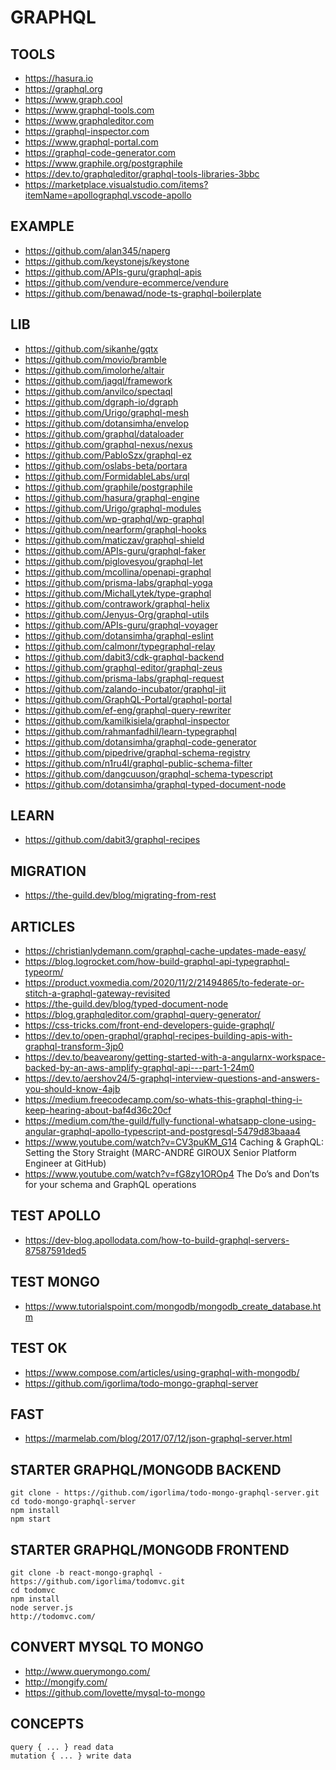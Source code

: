 # GRAPHQL

## TOOLS

- https://hasura.io
- https://graphql.org
- https://www.graph.cool
- https://www.graphql-tools.com
- https://www.graphqleditor.com
- https://graphql-inspector.com
- https://www.graphql-portal.com
- https://graphql-code-generator.com
- https://www.graphile.org/postgraphile
- https://dev.to/graphqleditor/graphql-tools-libraries-3bbc
- https://marketplace.visualstudio.com/items?itemName=apollographql.vscode-apollo

## EXAMPLE
- https://github.com/alan345/naperg
- https://github.com/keystonejs/keystone
- https://github.com/APIs-guru/graphql-apis
- https://github.com/vendure-ecommerce/vendure
- https://github.com/benawad/node-ts-graphql-boilerplate

## LIB
- https://github.com/sikanhe/gqtx
- https://github.com/movio/bramble
- https://github.com/imolorhe/altair
- https://github.com/jagql/framework
- https://github.com/anvilco/spectaql
- https://github.com/dgraph-io/dgraph
- https://github.com/Urigo/graphql-mesh
- https://github.com/dotansimha/envelop
- https://github.com/graphql/dataloader
- https://github.com/graphql-nexus/nexus
- https://github.com/PabloSzx/graphql-ez
- https://github.com/oslabs-beta/portara
- https://github.com/FormidableLabs/urql
- https://github.com/graphile/postgraphile
- https://github.com/hasura/graphql-engine
- https://github.com/Urigo/graphql-modules
- https://github.com/wp-graphql/wp-graphql
- https://github.com/nearform/graphql-hooks
- https://github.com/maticzav/graphql-shield
- https://github.com/APIs-guru/graphql-faker
- https://github.com/piglovesyou/graphql-let
- https://github.com/mcollina/openapi-graphql
- https://github.com/prisma-labs/graphql-yoga
- https://github.com/MichalLytek/type-graphql
- https://github.com/contrawork/graphql-helix
- https://github.com/Jenyus-Org/graphql-utils
- https://github.com/APIs-guru/graphql-voyager
- https://github.com/dotansimha/graphql-eslint
- https://github.com/calmonr/typegraphql-relay
- https://github.com/dabit3/cdk-graphql-backend
- https://github.com/graphql-editor/graphql-zeus
- https://github.com/prisma-labs/graphql-request
- https://github.com/zalando-incubator/graphql-jit
- https://github.com/GraphQL-Portal/graphql-portal
- https://github.com/ef-eng/graphql-query-rewriter
- https://github.com/kamilkisiela/graphql-inspector
- https://github.com/rahmanfadhil/learn-typegraphql
- https://github.com/dotansimha/graphql-code-generator
- https://github.com/pipedrive/graphql-schema-registry
- https://github.com/n1ru4l/graphql-public-schema-filter
- https://github.com/dangcuuson/graphql-schema-typescript
- https://github.com/dotansimha/graphql-typed-document-node

## LEARN
- https://github.com/dabit3/graphql-recipes

## MIGRATION
- https://the-guild.dev/blog/migrating-from-rest

## ARTICLES
- https://christianlydemann.com/graphql-cache-updates-made-easy/
- https://blog.logrocket.com/how-build-graphql-api-typegraphql-typeorm/
- https://product.voxmedia.com/2020/11/2/21494865/to-federate-or-stitch-a-graphql-gateway-revisited
- https://the-guild.dev/blog/typed-document-node
- https://blog.graphqleditor.com/graphql-query-generator/
- https://css-tricks.com/front-end-developers-guide-graphql/
- https://dev.to/open-graphql/graphql-recipes-building-apis-with-graphql-transform-3jp0
- https://dev.to/beavearony/getting-started-with-a-angularnx-workspace-backed-by-an-aws-amplify-graphql-api---part-1-24m0
- https://dev.to/aershov24/5-graphql-interview-questions-and-answers-you-should-know-4ajb
- https://medium.freecodecamp.com/so-whats-this-graphql-thing-i-keep-hearing-about-baf4d36c20cf
- https://medium.com/the-guild/fully-functional-whatsapp-clone-using-angular-graphql-apollo-typescript-and-postgresql-5479d83baaa4
- https://www.youtube.com/watch?v=CV3puKM_G14 Caching & GraphQL: Setting the Story Straight (MARC-ANDRÉ GIROUX Senior Platform Engineer at GitHub)
- https://www.youtube.com/watch?v=fG8zy1OROp4 The Do’s and Don’ts for your schema and GraphQL operations

## TEST APOLLO
- https://dev-blog.apollodata.com/how-to-build-graphql-servers-87587591ded5

## TEST MONGO
- https://www.tutorialspoint.com/mongodb/mongodb_create_database.htm

## TEST OK
- https://www.compose.com/articles/using-graphql-with-mongodb/
- https://github.com/igorlima/todo-mongo-graphql-server

## FAST
- https://marmelab.com/blog/2017/07/12/json-graphql-server.html


## STARTER GRAPHQL/MONGODB BACKEND
```
git clone - https://github.com/igorlima/todo-mongo-graphql-server.git
cd todo-mongo-graphql-server
npm install
npm start
```

## STARTER GRAPHQL/MONGODB FRONTEND
```
git clone -b react-mongo-graphql - https://github.com/igorlima/todomvc.git 
cd todomvc
npm install
node server.js
http://todomvc.com/
```

## CONVERT MYSQL TO MONGO
- http://www.querymongo.com/
- http://mongify.com/
- https://github.com/lovette/mysql-to-mongo

## CONCEPTS

```
query { ... } read data
mutation { ... } write data
```